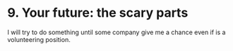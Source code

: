 # 9. Your future: the scary parts

I will try to do something until some company give me a chance even if is a volunteering position.